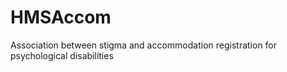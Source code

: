 # HMSAccom
Association between stigma and accommodation registration for psychological disabilities 
